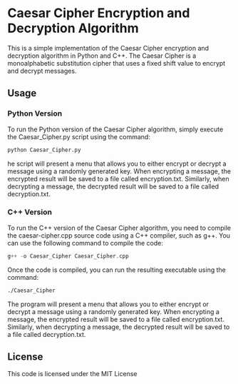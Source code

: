 # Caesar Cipher Encryption and Decryption Algorithm
This is a simple implementation of the Caesar Cipher encryption and decryption algorithm in Python and C++. The Caesar Cipher is a monoalphabetic substitution cipher that uses a fixed shift value to encrypt and decrypt messages.

## Usage
### Python Version
To run the Python version of the Caesar Cipher algorithm, simply execute the Caesar_Cipher.py script using the command:
```python
python Caesar_Cipher.py
```
he script will present a menu that allows you to either encrypt or decrypt a message using a randomly generated key. When encrypting a message, the encrypted result will be saved to a file called encryption.txt. Similarly, when decrypting a message, the decrypted result will be saved to a file called decryption.txt.

### C++ Version
To run the C++ version of the Caesar Cipher algorithm, you need to compile the caesar-cipher.cpp source code using a C++ compiler, such as g++. You can use the following command to compile the code:
```C++
g++ -o Caesar_Cipher Caesar_Cipher.cpp
```

Once the code is compiled, you can run the resulting executable using the command:
```bash
./Caesar_Cipher
```
The program will present a menu that allows you to either encrypt or decrypt a message using a randomly generated key. When encrypting a message, the encrypted result will be saved to a file called encryption.txt. Similarly, when decrypting a message, the decrypted result will be saved to a file called decryption.txt.

## License
This code is licensed under the MIT License


